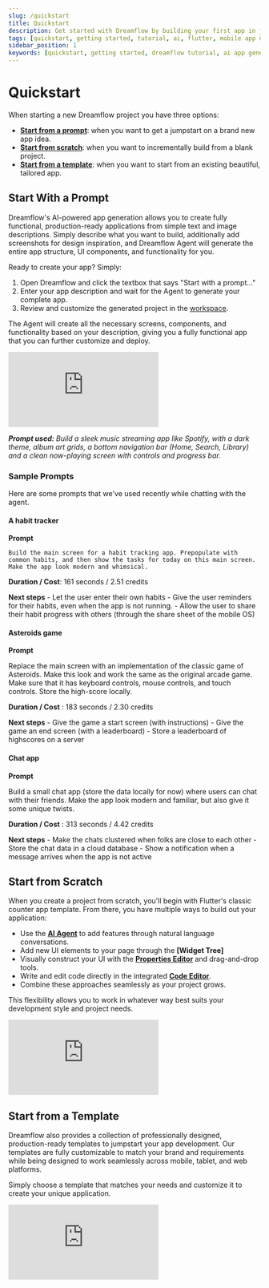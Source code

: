 ```yaml
---
slug: /quickstart
title: Quickstart
description: Get started with Dreamflow by building your first app in just 4 minutes using AI-powered prompts and natural language descriptions.
tags: [quickstart, getting started, tutorial, ai, flutter, mobile app development]
sidebar_position: 1
keywords: [quickstart, getting started, dreamflow tutorial, ai app generation, flutter development, mobile app creation, natural language prompts]
---
```


# Quickstart

When starting a new Dreamflow project you have three options:

- **[Start from a prompt](#start-with-a-prompt)**: when you want to get a jumpstart on a brand new app idea.
- **[Start from scratch](#start-from-scratch)**: when you want to incrementally build from a blank project.
- **[Start from a template](#start-from-a-template)**: when you want to start from an existing beautiful, tailored app.


## Start With a Prompt

Dreamflow's AI-powered app generation allows you to create fully functional, production-ready applications from simple text and image descriptions. Simply describe what you want to build, additionally add screenshots for design inspiration, and Dreamflow Agent will generate the entire app structure, UI components, and functionality for you.

Ready to create your app? Simply:

1. Open Dreamflow and click the textbox that says "Start with a prompt..."
2. Enter your app description and wait for the Agent to generate your complete app.
3. Review and customize the generated project in the [workspace](#).


The Agent will create all the necessary screens, components, and functionality based on your description, giving you a fully functional app that you can further customize and deploy.


<div style={{
    position: 'relative',
    paddingBottom: 'calc(56.67989417989418% + 41px)', // Ensures the aspect ratio plus additional padding
    height: 0,
    width: '100%'
}}>
    <iframe 
        src="https://demo.arcade.software/pkh6dsSwozFhyAZUW9IU?embed&show_copy_link=true"
        title="Projects - FlutterFlow"
        style={{
            position: 'absolute',
            top: 0,
            left: 0,
            width: '100%',
            height: '100%',
            colorScheme: 'light'
        }}
        frameBorder="0"
        loading="lazy"
        webkitAllowFullScreen
        mozAllowFullScreen
        allowFullScreen
        allow="clipboard-write">
    </iframe>
</div>

***Prompt used:** Build a sleek music streaming app like Spotify, with a dark theme, album art grids, a bottom navigation bar (Home, Search, Library) and a clean now-playing screen with controls and progress bar.*

### Sample Prompts

Here are some prompts that we've used recently while chatting with the agent.

#### A habit tracker

**Prompt**
    
    Build the main screen for a habit tracking app. Prepopulate with common habits, and then show the tasks for today on this main screen. Make the app look modern and whimsical.


**Duration / Cost**: 161 seconds / 2.51 credits

**Next steps**
    - Let the user enter their own habits
    - Give the user reminders for their habits, even when the app is not running.
    - Allow the user to share their habit progress with others (through the share sheet of the mobile OS)


#### Asteroids game

**Prompt**

Replace the main screen with an implementation of the classic game of Asteroids. Make this look and work the same as the original arcade game. Make sure that it has keyboard controls, mouse controls, and touch controls. Store the high-score locally.

**Duration / Cost** : 183 seconds / 2.30 credits

**Next steps**
    - Give the game a start screen (with instructions)
    - Give the game an end screen (with a leaderboard)
    - Store a leaderboard of highscores on a server



#### Chat app

**Prompt**

Build a small chat app (store the data locally for now) where users can chat with their friends. Make the app look modern and familiar, but also give it some unique twists.

**Duration / Cost** : 313 seconds /  4.42 credits

**Next steps**
    - Make the chats clustered when folks are close to each other
    - Store the chat data in a cloud database
    - Show a notification when a message arrives when the app is not active


## Start from Scratch 

When you create a project from scratch, you'll begin with Flutter's classic counter app template. From there, you have multiple ways to build out your application:

- Use the **[AI Agent](../workspace/agent-panel.md)** to add features through natural language conversations.
- Add new UI elements to your page through the **[Widget Tree]**
- Visually construct your UI with the **[Properties Editor](../workspace/properties-panel.md)** and drag-and-drop tools.
- Write and edit code directly in the integrated **[Code Editor](../workspace/content-panel.md#code-editor)**.
- Combine these approaches seamlessly as your project grows.

This flexibility allows you to work in whatever way best suits your development style and project needs.

<div style={{
    position: 'relative',
    paddingBottom: 'calc(56.67989417989418% + 41px)', // Ensures the aspect ratio plus additional padding
    height: 0,
    width: '100%'
}}>
    <iframe 
        src="https://demo.arcade.software/81iL80OjQC1gthaDKvPG?embed&show_copy_link=true"
        title="Projects - FlutterFlow"
        style={{
            position: 'absolute',
            top: 0,
            left: 0,
            width: '100%',
            height: '100%',
            colorScheme: 'light'
        }}
        frameBorder="0"
        loading="lazy"
        webkitAllowFullScreen
        mozAllowFullScreen
        allowFullScreen
        allow="clipboard-write">
    </iframe>
</div>

## Start from a Template 

Dreamflow also provides a collection of professionally designed, production-ready templates to jumpstart your app development. Our templates are fully customizable to match your brand and requirements while being designed to work seamlessly across mobile, tablet, and web platforms.

Simply choose a template that matches your needs and customize it to create your unique application.

<div style={{
    position: 'relative',
    paddingBottom: 'calc(56.67989417989418% + 41px)', // Ensures the aspect ratio plus additional padding
    height: 0,
    width: '100%'
}}>
    <iframe 
        src="https://demo.arcade.software/VUOZqYhw1r4Ea4jBQyJq?embed&show_copy_link=true"
        title="Projects - FlutterFlow"
        style={{
            position: 'absolute',
            top: 0,
            left: 0,
            width: '100%',
            height: '100%',
            colorScheme: 'light'
        }}
        frameBorder="0"
        loading="lazy"
        webkitAllowFullScreen
        mozAllowFullScreen
        allowFullScreen
        allow="clipboard-write">
    </iframe>
</div>


